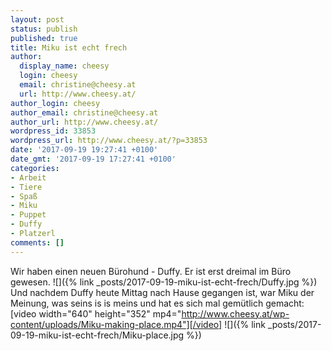 ```yaml
---
layout: post
status: publish
published: true
title: Miku ist echt frech
author:
  display_name: cheesy
  login: cheesy
  email: christine@cheesy.at
  url: http://www.cheesy.at/
author_login: cheesy
author_email: christine@cheesy.at
author_url: http://www.cheesy.at/
wordpress_id: 33853
wordpress_url: http://www.cheesy.at/?p=33853
date: '2017-09-19 19:27:41 +0100'
date_gmt: '2017-09-19 17:27:41 +0100'
categories:
- Arbeit
- Tiere
- Spaß
- Miku
- Puppet
- Duffy
- Platzerl
comments: []
---
```

Wir haben einen neuen Bürohund - Duffy. Er ist erst dreimal im Büro gewesen.
![]({% link _posts/2017-09-19-miku-ist-echt-frech/Duffy.jpg %})
Und nachdem Duffy heute Mittag nach Hause gegangen ist, war Miku der Meinung, was seins is is meins und hat es sich mal gemütlich gemacht:
[video width="640" height="352" mp4="http://www.cheesy.at/wp-content/uploads/Miku-making-place.mp4"][/video]
![]({% link _posts/2017-09-19-miku-ist-echt-frech/Miku-place.jpg %})
